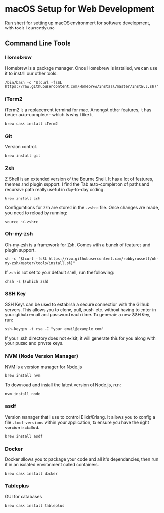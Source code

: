 # macOS Setup for Web Development
Run sheet for setting up macOS environment for software development, with tools I currently use

## Command Line Tools
### Homebrew
Homebrew is a package manager. Once Homebrew is installed, we can use it to install our other tools.

`/bin/bash -c "$(curl -fsSL https://raw.githubusercontent.com/Homebrew/install/master/install.sh)"`

### iTerm2
iTerm2 is a replacement terminal for mac. Amongst other features, it has better auto-complete - which is why I like it

`brew cask install iTerm2`

### Git
Version control.

`brew install git`

### Zsh
Z Shell is an extended version of the Bourne Shell. It has a lot of features, themes and plugin support. I find the Tab auto-completion of paths and recursive path  really useful in day-to-day coding.

`brew install zsh`

Configurations for zsh are stored in the `.zshrc` file. Once changes are made, you need to reload by running:

`source ~/.zshrc`

### Oh-my-zsh
Oh-my-zsh is a framework for Zsh. Comes with a bunch of features and plugin support.

`sh -c "$(curl -fsSL https://raw.githubusercontent.com/robbyrussell/oh-my-zsh/master/tools/install.sh)"`

If `zsh` is not set to your default shell, run the following:

`chsh -s $(which zsh)`

### SSH Key
SSH Keys can be used to establish a secure connection with the Github servers. This allows you to clone, pull, push, etc. without having to enter in your github email and password each time.
To generate a new SSH Key, run:

`ssh-keygen -t rsa -C "your_email@example.com"`

If your .ssh directory does not exisit, it will generate this for you along with your public and private keys. 

### NVM (Node Version Manager)
NVM is a version manager for Node.js

`brew install nvm`

To download and install the latest version of Node.js, run:

`nvm install node`

### asdf
Version manager that I use to control Elixir/Erlang. It allows you to config a file `.tool-versions` within your application, to ensure you have the right version installed.

`brew install asdf`

### Docker
Docker allows you to package your code and all it's dependancies, then run it in an isolated environment called containers.

`brew cask install docker`

### Tableplus
GUI for databases

`brew cask install tableplus`
